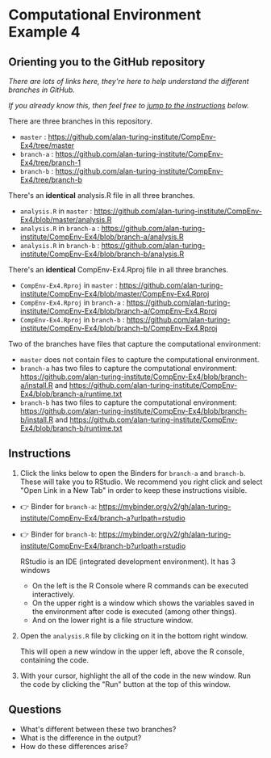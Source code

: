 # Computational Environment Example 4

## Orienting you to the GitHub repository

*There are lots of links here, they're here to help understand the different branches in GitHub.*

*If you already know this, then feel free to [jump to the instructions](#instructions) below.*

There are three branches in this repository.

* `master` : https://github.com/alan-turing-institute/CompEnv-Ex4/tree/master
* `branch-a` : https://github.com/alan-turing-institute/CompEnv-Ex4/tree/branch-1
* `branch-b` : https://github.com/alan-turing-institute/CompEnv-Ex4/tree/branch-b

There's an **identical** analysis.R file in all three branches.

* `analysis.R` in `master` : https://github.com/alan-turing-institute/CompEnv-Ex4/blob/master/analysis.R
* `analysis.R` in `branch-a` : https://github.com/alan-turing-institute/CompEnv-Ex4/blob/branch-a/analysis.R
* `analysis.R` in `branch-b` : https://github.com/alan-turing-institute/CompEnv-Ex4/blob/branch-b/analysis.R

There's an **identical** CompEnv-Ex4.Rproj file in all three branches.

* `CompEnv-Ex4.Rproj` in `master` : https://github.com/alan-turing-institute/CompEnv-Ex4/blob/master/CompEnv-Ex4.Rproj
* `CompEnv-Ex4.Rproj` in `branch-a` : https://github.com/alan-turing-institute/CompEnv-Ex4/blob/branch-a/CompEnv-Ex4.Rproj
* `CompEnv-Ex4.Rproj` in `branch-b` : https://github.com/alan-turing-institute/CompEnv-Ex4/blob/branch-b/CompEnv-Ex4.Rproj

Two of the branches have files that capture the computational environment:

* `master` does not contain files to capture the computational environment.
* `branch-a` has two files to capture the computational environment: https://github.com/alan-turing-institute/CompEnv-Ex4/blob/branch-a/install.R and https://github.com/alan-turing-institute/CompEnv-Ex4/blob/branch-a/runtime.txt
* `branch-b` has two files to capture the computational environment: https://github.com/alan-turing-institute/CompEnv-Ex4/blob/branch-b/install.R and https://github.com/alan-turing-institute/CompEnv-Ex4/blob/branch-b/runtime.txt

## Instructions

1. Click the links below to open the Binders for `branch-a` and `branch-b`.
  These will take you to RStudio.
  We recommend you right click and select "Open Link in a New Tab" in order to keep these instructions visible.

* :point_right: Binder for `branch-a`: https://mybinder.org/v2/gh/alan-turing-institute/CompEnv-Ex4/branch-a?urlpath=rstudio
* :point_right: Binder for `branch-b`: https://mybinder.org/v2/gh/alan-turing-institute/CompEnv-Ex4/branch-b?urlpath=rstudio

  RStudio is an IDE (integrated development environment).
  It has 3 windows

  * On the left is the R Console where R commands can be executed interactively.
  * On the upper right is a window which shows the variables saved in the environment after code is executed (among other things).
  * And on the lower right is a file structure window.

2. Open the `analysis.R` file by clicking on it in the bottom right window.

   This will open a new window in the upper left, above the R console, containing the code.

3. With your cursor, highlight the all of the code in the new window.
   Run the code by clicking the "Run" button at the top of this window.

## Questions

* What's different between these two branches?
* What is the difference in the output?
* How do these differences arise?

